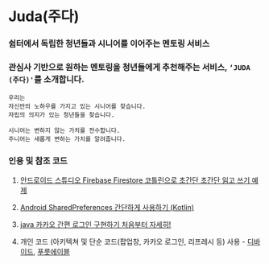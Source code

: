 # Juda(주다)
###  쉼터에서 독립한 청년들과 시니어를 이어주는 멘토링 서비스
###  관심사 기반으로 원하는 멘토링을 청년들에게 추천해주는 서비스, `‘JUDA (주다)'`를 소개합니다. 

```
우리는 
자신만의 노하우를 가지고 있는 시니어를 찾습니다.
자립의 의지가 있는 청년들을 찾습니다.

시니어는 변하지 않는 가치를 전수합니다.
주니어는 새롭게 변하는 가치를 알려줍니다.
```

### 인용 및 참조 코드
1. [안드로이드 스튜디오 Firebase Firestore 코틀린으로 초간단 초간단 읽고 쓰기 예제](https://dxkor2.tistory.com/319)
   
2. [Android SharedPreferences 간단하게 사용하기 (Kotlin)](https://leveloper.tistory.com/133)

3. [java 카카오 간편 로그인 구현하기 처음부터 자세히!](https://aljjabaegi.tistory.com/673)

4. 개인 코드 (아키텍쳐 및 단순 코드(팝업창, 카카오 로그인, 리프레시 등) 사용 - [디바이드](https://github.com/D-VIDE/D-VIDE_Android), [푸릇에이블](https://github.com/ApptiveDev/apptive-17th-fruitable-frontend)
